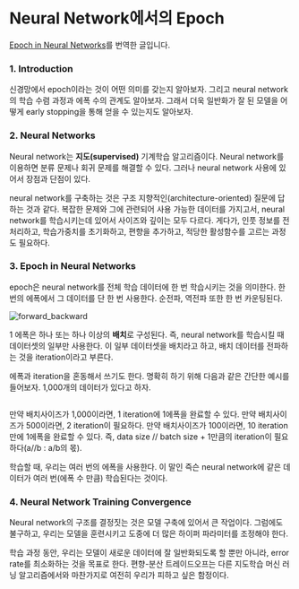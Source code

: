 # Neural Network에서의 Epoch

[Epoch in Neural Networks](https://www.baeldung.com/cs/epoch-neural-networks)를 번역한 글입니다.

### **1. Introduction** <a href="#1-introduction" id="1-introduction"></a>

신경망에서 epoch이라는 것이 어떤 의미를 갖는지 알아보자. 그리고 neural network의 학습 수렴 과정과 에폭 수의 관계도 알아보자. 그래서 더욱 일반화가 잘 된 모델을 어떻게 early stopping을 통해 얻을 수 있는지도 알아보자.

### **2. Neural Networks** <a href="#2-neural-networks" id="2-neural-networks"></a>

Neural network는 **지도(supervised)** 기계학습 알고리즘이다. Neural network를 이용하면 분류 문제나 회귀 문제를 해결할 수 있다. 그러나 neural network 사용에 있어서 장점과 단점이 있다.

neural network를 구축하는 것은 구조 지향적인(architecture-oriented) 질문에 답하는 것과 같다. 복잡한 문제와 그에 관련되어 사용 가능한 데이터를 가지고서, neural network를 학습시키는데 있어서 사이즈와 깊이는 모두 다르다. 게다가, 인풋 정보를 전처리하고, 학습가중치를 초기화하고, 편향을 추가하고, 적당한 활성함수를 고르는 과정도 필요하다.

### **3. Epoch in Neural Networks** <a href="#3-epoch-in-neural-networks" id="3-epoch-in-neural-networks"></a>

epoch은 neural network를 전체 학습 데이터에 한 번 학습시키는 것을 의미한다. 한 번의 에폭에서 그 데이터를 단 한 번 사용한다. 순전파, 역전파 또한 한 번 카운팅된다.

![forward\_backward](https://wikidocs.net/images/page/180544/forward\_backward.png)

1 에폭은 하나 또는 하나 이상의 **배치**로 구성된다. 즉, neural network를 학습시킬 때 데이터셋의 일부만 사용한다. 이 일부 데이터셋을 배치라고 하고, 배치 데이터를 전파하는 것을 iteration이라고 부른다.

에폭과 iteration을 혼동해서 쓰기도 한다. 명확히 하기 위해 다음과 같은 간단한 예시를 들어보자. 1,000개의 데이터가 있다고 하자.

&#x20;

<figure><img src="https://wikidocs.net/images/page/180544/batch.png" alt=""><figcaption></figcaption></figure>

만약 배치사이즈가 1,000이라면, 1 iteration에 1에폭을 완료할 수 있다. 만약 배치사이즈가 500이라면, 2 iteration이 필요하다. 만약 배치사이즈가 100이라면, 10 iteration만에 1에폭을 완료할 수 있다. 즉, data size // batch size + 1만큼의 iteration이 필요하다(a//b : a/b의 몫).

학습할 때, 우리는 여러 번의 에폭을 사용한다. 이 말인 즉슨 neural network에 같은 데이터가 여러 번(에폭 수 만큼) 학습된다는 것이다.

### **4. Neural Network Training Convergence** <a href="#4-neural-network-training-convergence" id="4-neural-network-training-convergence"></a>

Neural network의 구조를 결정짓는 것은 모델 구축에 있어서 큰 작업이다. 그럼에도 불구하고, 우리는 모델을 훈련시키고 도중에 더 많은 하이퍼 파라미터를 조정해야 한다.

학습 과정 동안, 우리는 모델이 새로운 데이터에 잘 일반화되도록 할 뿐만 아니라, error rate를 최소화하는 것을 목표로 한다. 편향-분산 트레이드오프는 다른 지도학습 머신 러닝 알고리즘에서와 마찬가지로 여전히 우리가 피하고 싶은 함정이다.
